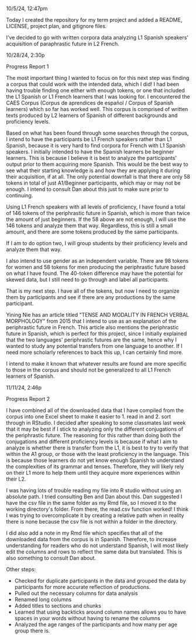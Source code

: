 10/5/24, 12:47pm

Today I created the repository for my term project and added a README, LICENSE, project plan, and gitignore files.

I've decided to go with written corpora data analyzing L1 Spanish speakers' acquisition of paraphrastic future in L2 French.


10/28/24, 2:30p

Progress Report 1

The most important thing I wanted to focus on for this next step was finding a corpus that could work with the intended data, which I did! I had been having trouble finding one either with enough tokens, or one that included the L1 Spanish or L1 French learners that I was looking for. I encountered the CAES Corpus (Corpus de aprendices de español / Corpus of Spanish learners) which so far has worked well. This corpus is comprised of written texts produced by L2 learners of Spanish of different backgrounds and proficiency levels.

Based on what has been found through some searches through the corpus, I intend to have the participants be L1 French speakers rather than L1 Spanish, because it is very hard to find corpora for French with L1 Spanish speakers. I initially intended to have the Spanish learners be beginner learners. This is because I believe it is best to analyze the participants' output prior to them acquiring more Spanish. This would be the best way to see what their starting knowledge is and how they are applying it during their acquisition, if at all. The only potential downfall is that there are only 58 tokens in total of just A1/Beginner participants, which may or may not be enough. I intend to consult Dan about this just to make sure prior to continuing.

Using L1 French speakers with all levels of proficiency, I have found a total of 146 tokens of the periphrastic future in Spanish, which is more than twice the amount of just beginners. If the 58 above are not enough, I will use the 146 tokens and analyze them that way. Regardless, this is still a small amount, and there are some tokens produced by the same participants.

If I am to do option two, I will group students by their proficiency levels and analyze them that way.


I also intend to use gender as an independent variable. There are 98 tokens for women and 58 tokens for men producing the periphrastic future based on what I have found. The 40-token difference may have the potential for skewed data, but I still need to go through and label all participants.

That is my next step. I have all of the tokens, but now I need to organize them by participants and see if there are any productions by the same participant.


Yining Nie has an article titled "TENSE AND MODALITY IN FRENCH VERBAL MORPHOLOGY" from 2015 that I intend to use as an explanation of the periphrastic future in French. This article also mentions the periphrastic future in Spanish, which is perfect for this project, since I initially explained that the two languages' periphrastic futures are the same, hence why I wanted to study any potential transfers from one language to another. If I need more scholarly references to back this up, I can certainly find more.

I intend to make it known that whatever results are found are more specific to those in the corpus and should not be generalized to all L1 French learners of Spanish.


11/11/24, 2:46p

Progress Report 2

I have combined all of the downloaded data that I have compiled from the corpus into one Excel sheet to make it easier to 1. read in and 2. sort through in RStudio. I decided after speaking to some classmates last week that it may be best if I stick to analyzing only the different conjugations of the periphrastic future. The reasoning for this rather than doing both the conjugations and different proficiency levels is because if what I aim to analyze is whether there is transfer from the L1, it is best to try to verify that within the A1 group, or those with the least proficiency in the language. This is because those learners do not yet know enough Spanish to understand the complexities of its grammar and tenses. Therefore, they will likely rely on their L1 more to help them until they acquire more experiences within their L2.

I was having lots of trouble reading my file into R studio without using an absolute path. I tried consulting Ben and Dan about this. Dan suggested I have the csv file in the same folder as my Rmd file, so I moved it to the working directory's folder. From there, the read.csv function worked! I think I was trying to overcomplicate it by creating a relative path when in reality there is none because the csv file is not within a folder in the directory.

I did also add a note in my Rmd file which specifies that all of the downloaded data from the corpus is in Spanish. Therefore, to increase understanding for readers who do not understand Spanish, I will most likely edit the columns and rows to reflect the same data but translated. This is also something to consult Dan about.

Other steps:
- Checked for duplicate participants in the data and grouped the data by participants for more accurate reflection of productions.
- Pulled out the necessary columns for data analysis
- Renamed long columns
- Added titles to sections and chunks
- Learned that using backticks around column names allows you to have spaces in your words without having to rename the columns
- Analyzed the age ranges of the participants and how many per age group there is.
